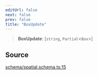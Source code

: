 ```yaml
---
editUrl: false
next: false
prev: false
title: "BoxUpdate"
---
```


> **BoxUpdate**: [`string`, `Partial`\<`Box`\>]

## Source

[schema/spatial.schema.ts:15](https://github.com/nodenogg-in/alpha-p2p/blob/abd15ac8ea05df755d6048ca2d2de6e86911127a/packages/infinitykit/src/schema/spatial.schema.ts#L15)
